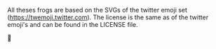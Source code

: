 All theses frogs are based on the SVGs of the twitter emoji set (https://twemoji.twitter.com).
The license is the same as of the twitter emoji's and can be found in the LICENSE file.

🐸
